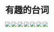 # 有趣的台词

![](/image/life/game/genshin/dialog/20220611155502.png)
![](/image/life/game/genshin/dialog/202206111555021.png)
![](/image/life/game/genshin/dialog/202206111555022.png)
![](/image/life/game/genshin/dialog/202206111555023.png)
![](/image/life/game/genshin/dialog/202206111555024.png)
![](/image/life/game/genshin/dialog/9CE90EF3-4206-47C1-A777-FB947AE6B5AD.jpeg)
![](/image/life/game/genshin/dialog/C9A7CC41-3F8C-48D0-800D-DB1B58E0F25F.jpeg)
